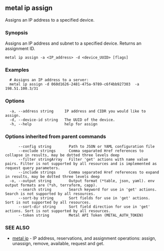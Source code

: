 ## metal ip assign

Assigns an IP address to a specified device.

### Synopsis

Assigns an IP address and subnet to a specified device. Returns an assignment ID.

```
metal ip assign -a <IP_address> -d <device_UUID> [flags]
```

### Examples

```
  # Assigns an IP address to a server:
  metal ip assign -d 060d1626-2481-475a-9789-c6f4bb927303  -a 198.51.100.3/31
```

### Options

```
  -a, --address string     IP address and CIDR you would like to assign.
  -d, --device-id string   The UUID of the device.
  -h, --help               help for assign
```

### Options inherited from parent commands

```
      --config string        Path to JSON or YAML configuration file
      --exclude strings      Comma separated Href references to collapse in results, may be dotted three levels deep
      --filter stringArray   Filter 'get' actions with name value pairs. Filter is not supported by all resources and is implemented as request query parameters.
      --include strings      Comma separated Href references to expand in results, may be dotted three levels deep
  -o, --output string        Output format (*table, json, yaml). env output formats are (*sh, terraform, capp).
      --search string        Search keyword for use in 'get' actions. Search is not supported by all resources.
      --sort-by string       Sort fields for use in 'get' actions. Sort is not supported by all resources.
      --sort-dir string      Sort field direction for use in 'get' actions. Sort is not supported by all resources.
      --token string         Metal API Token (METAL_AUTH_TOKEN)
```

### SEE ALSO

* [metal ip](metal_ip.md)	 - IP address, reservations, and assignment operations: assign, unassign, remove, available, request and get.


